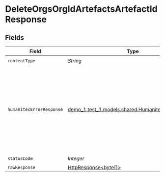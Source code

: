 # DeleteOrgsOrgIdArtefactsArtefactIdResponse


## Fields

| Field                                                                                                                                             | Type                                                                                                                                              | Required                                                                                                                                          | Description                                                                                                                                       |
| ------------------------------------------------------------------------------------------------------------------------------------------------- | ------------------------------------------------------------------------------------------------------------------------------------------------- | ------------------------------------------------------------------------------------------------------------------------------------------------- | ------------------------------------------------------------------------------------------------------------------------------------------------- |
| `contentType`                                                                                                                                     | *String*                                                                                                                                          | :heavy_check_mark:                                                                                                                                | N/A                                                                                                                                               |
| `humanitecErrorResponse`                                                                                                                          | [demo_1.test_1.models.shared.HumanitecErrorResponse](../../models/shared/HumanitecErrorResponse.md)                                               | :heavy_minus_sign:                                                                                                                                | Request forbidden. This action can only be performed by users holding the Administrator role. It is not possible to delete a built-in artefact.<br/><br/> |
| `statusCode`                                                                                                                                      | *Integer*                                                                                                                                         | :heavy_check_mark:                                                                                                                                | N/A                                                                                                                                               |
| `rawResponse`                                                                                                                                     | [HttpResponse<byte[]>](https://docs.oracle.com/en/java/javase/11/docs/api/java.net.http/java/net/http/HttpResponse.html)                          | :heavy_minus_sign:                                                                                                                                | N/A                                                                                                                                               |